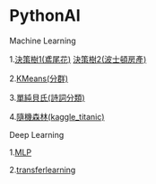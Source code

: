 # PythonAI
Machine Learning 

1.[決策樹1(鳶尾花)](https://github.com/chiajung0001/PythonAI/blob/master/classification.ipynb)
  [決策樹2(波士頓房產)](https://github.com/chiajung0001/PythonAI/blob/master/regression.ipynb)

2.[KMeans(分群)](https://github.com/chiajung0001/PythonAI/blob/master/cluster.ipynb)

3.[單純貝氏(詩詞分類)](https://github.com/chiajung0001/PythonAI/blob/master/naive_bayes.ipynb)

4.[隨機森林(kaggle_titanic)](https://github.com/chiajung0001/PythonAI/blob/master/titanic.ipynb)


Deep Learning

1.[MLP](https://github.com/chiajung0001/PythonAI/blob/master/mlp.ipynb)

2.[transferlearning](https://github.com/chiajung0001/PythonAI/blob/master/transferlearning.ipynb)

